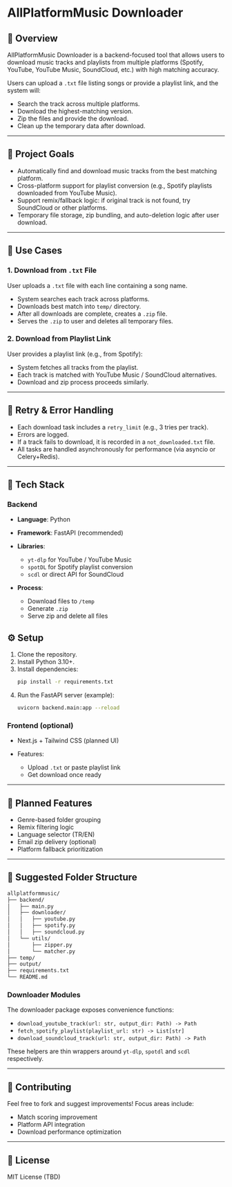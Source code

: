 # AllPlatformMusic Downloader

## 🌟 Overview

AllPlatformMusic Downloader is a backend-focused tool that allows users to download music tracks and playlists from multiple platforms (Spotify, YouTube, YouTube Music, SoundCloud, etc.) with high matching accuracy.

Users can upload a `.txt` file listing songs or provide a playlist link, and the system will:

* Search the track across multiple platforms.
* Download the highest-matching version.
* Zip the files and provide the download.
* Clean up the temporary data after download.

---

## 🚀 Project Goals

* Automatically find and download music tracks from the best matching platform.
* Cross-platform support for playlist conversion (e.g., Spotify playlists downloaded from YouTube Music).
* Support remix/fallback logic: if original track is not found, try SoundCloud or other platforms.
* Temporary file storage, zip bundling, and auto-deletion logic after user download.

---

## 📒 Use Cases

### 1. Download from `.txt` File

User uploads a `.txt` file with each line containing a song name.

* System searches each track across platforms.
* Downloads best match into `temp/` directory.
* After all downloads are complete, creates a `.zip` file.
* Serves the `.zip` to user and deletes all temporary files.

### 2. Download from Playlist Link

User provides a playlist link (e.g., from Spotify):

* System fetches all tracks from the playlist.
* Each track is matched with YouTube Music / SoundCloud alternatives.
* Download and zip process proceeds similarly.

---

## 🔄 Retry & Error Handling

* Each download task includes a `retry_limit` (e.g., 3 tries per track).
* Errors are logged.
* If a track fails to download, it is recorded in a `not_downloaded.txt` file.
* All tasks are handled asynchronously for performance (via asyncio or Celery+Redis).

---

## 🔧 Tech Stack

### Backend

* **Language**: Python
* **Framework**: FastAPI (recommended)
* **Libraries**:

  * `yt-dlp` for YouTube / YouTube Music
  * `spotDL` for Spotify playlist conversion
  * `scdl` or direct API for SoundCloud
* **Process**:

  * Download files to `/temp`
  * Generate `.zip`
  * Serve zip and delete all files

## ⚙️ Setup

1. Clone the repository.
2. Install Python 3.10+.
3. Install dependencies:
   ```bash
   pip install -r requirements.txt
   ```
4. Run the FastAPI server (example):
   ```bash
   uvicorn backend.main:app --reload
   ```

### Frontend (optional)

* Next.js + Tailwind CSS (planned UI)
* Features:

  * Upload `.txt` or paste playlist link
  * Get download once ready

---

## 🤔 Planned Features

* Genre-based folder grouping
* Remix filtering logic
* Language selector (TR/EN)
* Email zip delivery (optional)
* Platform fallback prioritization

---

## 📂 Suggested Folder Structure

```bash
allplatformmusic/
├── backend/
│   ├── main.py
│   ├── downloader/
│   │   ├── youtube.py
│   │   ├── spotify.py
│   │   ├── soundcloud.py
│   └── utils/
│       ├── zipper.py
│       └── matcher.py
├── temp/
├── output/
├── requirements.txt
└── README.md
```

### Downloader Modules

The downloader package exposes convenience functions:

* `download_youtube_track(url: str, output_dir: Path) -> Path`
* `fetch_spotify_playlist(playlist_url: str) -> List[str]`
* `download_soundcloud_track(url: str, output_dir: Path) -> Path`

These helpers are thin wrappers around ``yt-dlp``, ``spotdl`` and ``scdl``
respectively.

---

## 👋 Contributing

Feel free to fork and suggest improvements! Focus areas include:

* Match scoring improvement
* Platform API integration
* Download performance optimization

---

## 📢 License

MIT License (TBD)

